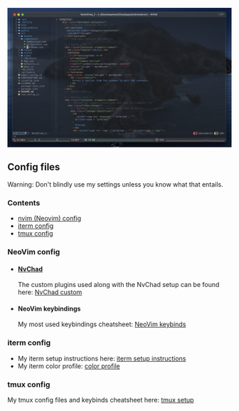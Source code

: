 ![Neovim with nerd tree](https://raw.githubusercontent.com/ksaswin/config-files/master/nvim/screenshot/Neovim-NvChad.png)

## Config files

Warning: Don't blindly use my settings unless you know what that entails.

### Contents

- [nvim (Neovim) config](https://github.com/ksaswin/config-files#neovim-config)
- [iterm config](https://github.com/ksaswin/config-files#iterm-config)
- [tmux config](https://github.com/ksaswin/config-files#tmux-config)

### NeoVim config

- #### [NvChad](https://github.com/NvChad/NvChad)

  The custom plugins used along with the NvChad setup can be found here: [NvChad custom](https://github.com/ksaswin/config-files/tree/master/nvim/custom)

- #### NeoVim keybindings

  My most used keybindings cheatsheet: [NeoVim keybinds](https://github.com/ksaswin/config-files/blob/master/nvim/README.md)

### iterm config

- My iterm setup instructions here: [iterm setup instructions](https://github.com/ksaswin/config-files/tree/master/iterm)
- My iterm color profile: [color profile](https://github.com/ksaswin/config-files/blob/master/iterm/itermColorProfile.itermcolors)

### tmux config

  My tmux config files and keybinds cheatsheet here: [tmux setup](https://github.com/ksaswin/config-files/tree/master/tmux)

